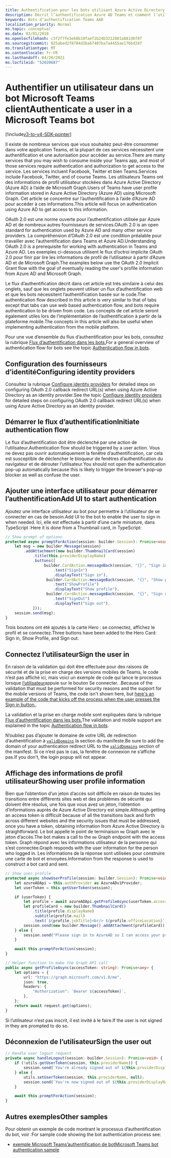 ```yaml
---
title: Authentification pour les bots utilisant Azure Active Directory
description: Décrit l’authentification Azure AD Teams et comment l’utiliser dans vos bots
keywords: Bots d’authentification Teams AAD
localization_priority: Normal
ms.topic: conceptual
ms.date: 03/01/2018
ms.openlocfilehash: c3f2f7fe3eb6b10faef2b24b3212081a881d6f8f
ms.sourcegitcommit: 825abed2f8784d2bab7407ba7a4455ae17bbd28f
ms.translationtype: MT
ms.contentlocale: fr-FR
ms.lasthandoff: 04/26/2021
ms.locfileid: "52020687"
---
```

# <a name="authenticate-a-user-in-a-microsoft-teams-bot"></a><span data-ttu-id="7f53b-104">Authentifier un utilisateur dans un bot Microsoft Teams client</span><span class="sxs-lookup"><span data-stu-id="7f53b-104">Authenticate a user in a Microsoft Teams bot</span></span>

[!include[v3-to-v4-SDK-pointer](~/includes/v3-to-v4-pointer-bots.md)]

<span data-ttu-id="7f53b-105">Il existe de nombreux services que vous souhaitez peut-être consommer dans votre application Teams, et la plupart de ces services nécessitent une authentification et une autorisation pour accéder au service.</span><span class="sxs-lookup"><span data-stu-id="7f53b-105">There are many services that you may wish to consume inside your Teams app, and most of those services require authentication and authorization to get access to the service.</span></span> <span data-ttu-id="7f53b-106">Les services incluent Facebook, Twitter et bien Teams.</span><span class="sxs-lookup"><span data-stu-id="7f53b-106">Services include Facebook, Twitter, and of course Teams.</span></span> <span data-ttu-id="7f53b-107">Les utilisateurs Teams ont des informations de profil utilisateur stockées dans Azure Active Directory (Azure AD) à l’aide de Microsoft Graph.</span><span class="sxs-lookup"><span data-stu-id="7f53b-107">Users of Teams have user profile information stored in Azure Active Directory (Azure AD) using Microsoft Graph.</span></span> <span data-ttu-id="7f53b-108">Cet article se concentre sur l’authentification à l’aide d’Azure AD pour accéder à ces informations.</span><span class="sxs-lookup"><span data-stu-id="7f53b-108">This article will focus on authentication using Azure AD to get access to this information.</span></span>

<span data-ttu-id="7f53b-109">OAuth 2.0 est une norme ouverte pour l’authentification utilisée par Azure AD et de nombreux autres fournisseurs de services.</span><span class="sxs-lookup"><span data-stu-id="7f53b-109">OAuth 2.0 is an open standard for authentication used by Azure AD and many other service providers.</span></span> <span data-ttu-id="7f53b-110">La compréhension d’OAuth 2.0 est une condition préalable pour travailler avec l’authentification dans Teams et Azure AD.</span><span class="sxs-lookup"><span data-stu-id="7f53b-110">Understanding OAuth 2.0 is a prerequisite for working with authentication in Teams and Azure AD.</span></span> <span data-ttu-id="7f53b-111">Les exemples ci-dessous utilisent le flux d’octroi implicite OAuth 2.0 pour finir par lire les informations de profil de l’utilisateur à partir d’Azure AD et de Microsoft Graph.</span><span class="sxs-lookup"><span data-stu-id="7f53b-111">The examples below use the OAuth 2.0 Implicit Grant flow with the goal of eventually reading the user's profile information from Azure AD and Microsoft Graph.</span></span>

<span data-ttu-id="7f53b-112">Le flux d’authentification décrit dans cet article est très similaire à celui des onglets, sauf que les onglets peuvent utiliser un flux d’authentification web et que les bots nécessitent l’authentification basée sur le code.</span><span class="sxs-lookup"><span data-stu-id="7f53b-112">The authentication flow described in this article is very similar to that of tabs except that tabs can use web based authentication flow, and bots require authentication to be driven from code.</span></span> <span data-ttu-id="7f53b-113">Les concepts de cet article seront également utiles lors de l’implémentation de l’authentification à partir de la plateforme mobile.</span><span class="sxs-lookup"><span data-stu-id="7f53b-113">The concepts in this article will also be useful when implementing authentication from the mobile platform.</span></span>

<span data-ttu-id="7f53b-114">Pour une vue d’ensemble du flux d’authentification pour les bots, consultez la rubrique [Flux d’authentification dans les bots.](~/resources/bot-v3/bot-authentication/auth-flow-bot.md)</span><span class="sxs-lookup"><span data-stu-id="7f53b-114">For a general overview of authentication flow for bots see the topic [Authentication flow in bots](~/resources/bot-v3/bot-authentication/auth-flow-bot.md).</span></span>

## <a name="configuring-identity-providers"></a><span data-ttu-id="7f53b-115">Configuration des fournisseurs d’identité</span><span class="sxs-lookup"><span data-stu-id="7f53b-115">Configuring identity providers</span></span>

<span data-ttu-id="7f53b-116">Consultez la rubrique [Configure identity providers](~/concepts/authentication/configure-identity-provider.md) for detailed steps on configuring OAuth 2.0 callback redirect URL(s) when using Azure Active Directory as an identity provider.</span><span class="sxs-lookup"><span data-stu-id="7f53b-116">See the topic [Configure identity providers](~/concepts/authentication/configure-identity-provider.md) for detailed steps on configuring OAuth 2.0 callback redirect URL(s) when using Azure Active Directory as an identity provider.</span></span>

## <a name="initiate-authentication-flow"></a><span data-ttu-id="7f53b-117">Démarrer le flux d’authentification</span><span class="sxs-lookup"><span data-stu-id="7f53b-117">Initiate authentication flow</span></span>

<span data-ttu-id="7f53b-118">Le flux d’authentification doit être déclenché par une action de l’utilisateur.</span><span class="sxs-lookup"><span data-stu-id="7f53b-118">Authentication flow should be triggered by a user action.</span></span> <span data-ttu-id="7f53b-119">Vous ne devez pas ouvrir automatiquement la fenêtre d’authentification, car cela est susceptible de déclencher le bloqueur de fenêtres d’authentification du navigateur et de dérouter l’utilisateur.</span><span class="sxs-lookup"><span data-stu-id="7f53b-119">You should not open the authentication pop-up automatically because this is likely to trigger the browser's pop-up blocker as well as confuse the user.</span></span>

## <a name="add-ui-to-start-authentication"></a><span data-ttu-id="7f53b-120">Ajouter une interface utilisateur pour démarrer l’authentification</span><span class="sxs-lookup"><span data-stu-id="7f53b-120">Add UI to start authentication</span></span>

<span data-ttu-id="7f53b-121">Ajoutez une interface utilisateur au bot pour permettre à l’utilisateur de se connecter en cas de besoin.</span><span class="sxs-lookup"><span data-stu-id="7f53b-121">Add UI to the bot to enable the user to sign in when needed.</span></span> <span data-ttu-id="7f53b-122">Ici, elle est effectuée à partir d’une carte miniature, dans TypeScript :</span><span class="sxs-lookup"><span data-stu-id="7f53b-122">Here it is done from a Thumbnail card, in TypeScript:</span></span>

```typescript
// Show prompt of options
protected async promptForAction(session: builder.Session): Promise<void> {
    let msg = new builder.Message(session)
        .addAttachment(new builder.ThumbnailCard(session)
            .title(this.providerDisplayName)
            .buttons([
                 builder.CardAction.messageBack(session, "{}", "Sign in")
                     .text("SignIn")
                     .displayText("Sign in"),
                  builder.CardAction.messageBack(session, "{}", "Show profile")
                     .text("ShowProfile")
                     .displayText("Show profile"),
                  builder.CardAction.messageBack(session, "{}", "Sign out")
                     .text("SignOut")
                     .displayText("Sign out"),
            ]));
    session.send(msg);
}
```

<span data-ttu-id="7f53b-123">Trois boutons ont été ajoutés à la carte Hero : se connectez, affichez le profil et se connectez.</span><span class="sxs-lookup"><span data-stu-id="7f53b-123">Three buttons have been added to the Hero Card: Sign in, Show Profile, and Sign out.</span></span>

## <a name="sign-the-user-in"></a><span data-ttu-id="7f53b-124">Connectez l’utilisateur</span><span class="sxs-lookup"><span data-stu-id="7f53b-124">Sign the user in</span></span>

<span data-ttu-id="7f53b-125">En raison de la validation qui doit être effectuée pour des raisons de sécurité et de la prise en charge des versions mobiles de Teams, le code n’est pas affiché ici, mais voici un exemple de code qui lance le processus lorsque [l’utilisateur](https://github.com/OfficeDev/microsoft-teams-sample-auth-node/blob/e84020562d7c8b83f4a357a4a4d91298c5d2989d/src/dialogs/BaseIdentityDialog.ts#L154-L195)appuie sur le bouton Se connecter. .</span><span class="sxs-lookup"><span data-stu-id="7f53b-125">Because of the validation that must be performed for security reasons and the support for the mobile versions of Teams, the code isn't shown here, but [here's an example of the code that kicks off the process when the user presses the Sign in button.](https://github.com/OfficeDev/microsoft-teams-sample-auth-node/blob/e84020562d7c8b83f4a357a4a4d91298c5d2989d/src/dialogs/BaseIdentityDialog.ts#L154-L195).</span></span>

<span data-ttu-id="7f53b-126">La validation et la prise en charge mobile sont expliquées dans la rubrique [Flux d’authentification dans les bots.](~/resources/bot-v3/bot-authentication/auth-flow-bot.md)</span><span class="sxs-lookup"><span data-stu-id="7f53b-126">The validation and mobile support are explained in the topic [Authentication flow in bots](~/resources/bot-v3/bot-authentication/auth-flow-bot.md).</span></span>

<span data-ttu-id="7f53b-127">N’oubliez pas d’ajouter le domaine de votre URL de redirection d’authentification à [`validDomains`](~/resources/schema/manifest-schema.md#validdomains) la section du manifeste.</span><span class="sxs-lookup"><span data-stu-id="7f53b-127">Be sure to add the domain of your authentication redirect URL to the [`validDomains`](~/resources/schema/manifest-schema.md#validdomains) section of the manifest.</span></span> <span data-ttu-id="7f53b-128">Si ce n’est pas le cas, la fenêtre de connexion ne s’affiche pas.</span><span class="sxs-lookup"><span data-stu-id="7f53b-128">If you don't, the login popup will not appear.</span></span>

## <a name="showing-user-profile-information"></a><span data-ttu-id="7f53b-129">Affichage des informations de profil utilisateur</span><span class="sxs-lookup"><span data-stu-id="7f53b-129">Showing user profile information</span></span>

<span data-ttu-id="7f53b-130">Bien que l’obtention d’un jeton d’accès soit difficile en raison de toutes les transitions entre différents sites web et des problèmes de sécurité qui doivent être résolus, une fois que vous avez un jeton, l’obtention d’informations auprès de Azure Active Directory est simple.</span><span class="sxs-lookup"><span data-stu-id="7f53b-130">Although getting an access token is difficult because of all the transitions back and forth across different websites and the security issues that must be addressed, once you have a token, obtaining information from Azure Active Directory is straightforward.</span></span> <span data-ttu-id="7f53b-131">Le bot appelle le point de terminaison `me` Graph avec le jeton d’accès.</span><span class="sxs-lookup"><span data-stu-id="7f53b-131">The bot makes a call to the `me` Graph endpoint with the access token.</span></span> <span data-ttu-id="7f53b-132">Graph répond avec les informations utilisateur de la personne qui s’est connectée.</span><span class="sxs-lookup"><span data-stu-id="7f53b-132">Graph responds with the user information for the person who logged in.</span></span> <span data-ttu-id="7f53b-133">Les informations de la réponse sont utilisées pour construire une carte de bot et envoyées.</span><span class="sxs-lookup"><span data-stu-id="7f53b-133">Information from the response is used to construct a bot card and sent.</span></span>

```typescript
// Show user profile
protected async showUserProfile(session: builder.Session): Promise<void> {
    let azureADApi = this.authProvider as AzureADv1Provider;
    let userToken = this.getUserToken(session);

    if (userToken) {
        let profile = await azureADApi.getProfileAsync(userToken.accessToken);
        let profileCard = new builder.ThumbnailCard()
            .title(profile.displayName)
            .subtitle(profile.mail)
            .text(`${profile.jobTitle}<br/> ${profile.officeLocation}`);
        session.send(new builder.Message().addAttachment(profileCard));
    } else {
        session.send("Please sign in to AzureAD so I can access your profile.");
    }

    await this.promptForAction(session);
}

// Helper function to make the Graph API call
public async getProfileAsync(accessToken: string): Promise<any> {
    let options = {
        url: "https://graph.microsoft.com/v1.0/me",
        json: true,
        headers: {
            "Authorization": `Bearer ${accessToken}`,
        },
    };
    return await request.get(options);
}
```

<span data-ttu-id="7f53b-134">Si l’utilisateur n’est pas inscrit, il est invité à le faire.</span><span class="sxs-lookup"><span data-stu-id="7f53b-134">If the user is not signed in they are prompted to do so.</span></span>

## <a name="sign-the-user-out"></a><span data-ttu-id="7f53b-135">Déconnexion de l’utilisateur</span><span class="sxs-lookup"><span data-stu-id="7f53b-135">Sign the user out</span></span>

```typescript
// Handle user logout request
private async handleLogout(session: builder.Session): Promise<void> {
    if (!utils.getUserToken(session, this.providerName)) {
        session.send(`You're already signed out of ${this.providerDisplayName}.`);
    } else {
        utils.setUserToken(session, this.providerName, null);
        session.send(`You're now signed out of ${this.providerDisplayName}.`);
    }

    await this.promptForAction(session);
}
```

## <a name="other-samples"></a><span data-ttu-id="7f53b-136">Autres exemples</span><span class="sxs-lookup"><span data-stu-id="7f53b-136">Other samples</span></span>

<span data-ttu-id="7f53b-137">Pour obtenir un exemple de code montrant le processus d’authentification du bot, voir :</span><span class="sxs-lookup"><span data-stu-id="7f53b-137">For sample code showing the bot authentication process see:</span></span>

* [<span data-ttu-id="7f53b-138">exemple Microsoft Teams’authentification de bot</span><span class="sxs-lookup"><span data-stu-id="7f53b-138">Microsoft Teams bot authentication sample</span></span>](https://github.com/OfficeDev/microsoft-teams-sample-auth-node)
